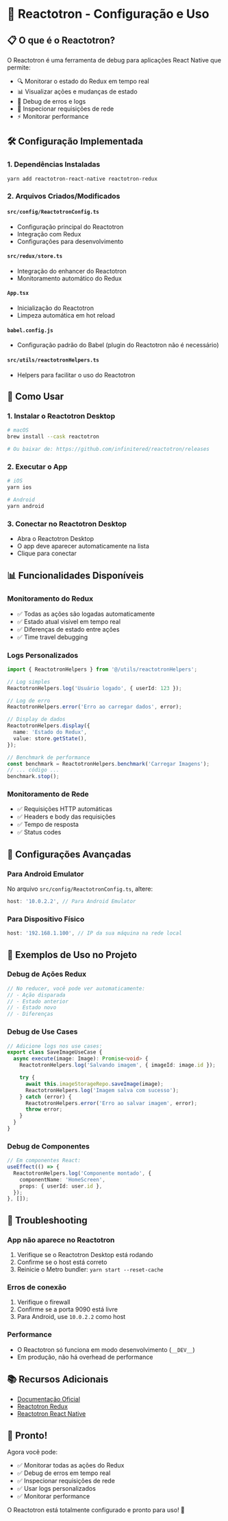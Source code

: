 # 🚀 Reactotron - Configuração e Uso

## 📋 O que é o Reactotron?

O Reactotron é uma ferramenta de debug para aplicações React Native que permite:

- 🔍 Monitorar o estado do Redux em tempo real
- 📊 Visualizar ações e mudanças de estado
- 🐛 Debug de erros e logs
- 📱 Inspecionar requisições de rede
- ⚡ Monitorar performance

## 🛠️ Configuração Implementada

### 1. Dependências Instaladas

```bash
yarn add reactotron-react-native reactotron-redux
```

### 2. Arquivos Criados/Modificados

#### `src/config/ReactotronConfig.ts`

- Configuração principal do Reactotron
- Integração com Redux
- Configurações para desenvolvimento

#### `src/redux/store.ts`

- Integração do enhancer do Reactotron
- Monitoramento automático do Redux

#### `App.tsx`

- Inicialização do Reactotron
- Limpeza automática em hot reload

#### `babel.config.js`

- Configuração padrão do Babel (plugin do Reactotron não é necessário)

#### `src/utils/reactotronHelpers.ts`

- Helpers para facilitar o uso do Reactotron

## 🚀 Como Usar

### 1. Instalar o Reactotron Desktop

```bash
# macOS
brew install --cask reactotron

# Ou baixar de: https://github.com/infinitered/reactotron/releases
```

### 2. Executar o App

```bash
# iOS
yarn ios

# Android
yarn android
```

### 3. Conectar no Reactotron Desktop

- Abra o Reactotron Desktop
- O app deve aparecer automaticamente na lista
- Clique para conectar

## 📊 Funcionalidades Disponíveis

### Monitoramento do Redux

- ✅ Todas as ações são logadas automaticamente
- ✅ Estado atual visível em tempo real
- ✅ Diferenças de estado entre ações
- ✅ Time travel debugging

### Logs Personalizados

```typescript
import { ReactotronHelpers } from '@/utils/reactotronHelpers';

// Log simples
ReactotronHelpers.log('Usuário logado', { userId: 123 });

// Log de erro
ReactotronHelpers.error('Erro ao carregar dados', error);

// Display de dados
ReactotronHelpers.display({
  name: 'Estado do Redux',
  value: store.getState(),
});

// Benchmark de performance
const benchmark = ReactotronHelpers.benchmark('Carregar Imagens');
// ... código ...
benchmark.stop();
```

### Monitoramento de Rede

- ✅ Requisições HTTP automáticas
- ✅ Headers e body das requisições
- ✅ Tempo de resposta
- ✅ Status codes

## 🔧 Configurações Avançadas

### Para Android Emulator

No arquivo `src/config/ReactotronConfig.ts`, altere:

```typescript
host: '10.0.2.2', // Para Android Emulator
```

### Para Dispositivo Físico

```typescript
host: '192.168.1.100', // IP da sua máquina na rede local
```

## 🎯 Exemplos de Uso no Projeto

### Debug de Ações Redux

```typescript
// No reducer, você pode ver automaticamente:
// - Ação disparada
// - Estado anterior
// - Estado novo
// - Diferenças
```

### Debug de Use Cases

```typescript
// Adicione logs nos use cases:
export class SaveImageUseCase {
  async execute(image: Image): Promise<void> {
    ReactotronHelpers.log('Salvando imagem', { imageId: image.id });

    try {
      await this.imageStorageRepo.saveImage(image);
      ReactotronHelpers.log('Imagem salva com sucesso');
    } catch (error) {
      ReactotronHelpers.error('Erro ao salvar imagem', error);
      throw error;
    }
  }
}
```

### Debug de Componentes

```typescript
// Em componentes React:
useEffect(() => {
  ReactotronHelpers.log('Componente montado', {
    componentName: 'HomeScreen',
    props: { userId: user.id },
  });
}, []);
```

## 🚨 Troubleshooting

### App não aparece no Reactotron

1. Verifique se o Reactotron Desktop está rodando
2. Confirme se o host está correto
3. Reinicie o Metro bundler: `yarn start --reset-cache`

### Erros de conexão

1. Verifique o firewall
2. Confirme se a porta 9090 está livre
3. Para Android, use `10.0.2.2` como host

### Performance

- O Reactotron só funciona em modo desenvolvimento (`__DEV__`)
- Em produção, não há overhead de performance

## 📚 Recursos Adicionais

- [Documentação Oficial](https://github.com/infinitered/reactotron)
- [Reactotron Redux](https://github.com/infinitered/reactotron/tree/master/packages/reactotron-redux)
- [Reactotron React Native](https://github.com/infinitered/reactotron/tree/master/packages/reactotron-react-native)

## 🎉 Pronto!

Agora você pode:

- ✅ Monitorar todas as ações do Redux
- ✅ Debug de erros em tempo real
- ✅ Inspecionar requisições de rede
- ✅ Usar logs personalizados
- ✅ Monitorar performance

O Reactotron está totalmente configurado e pronto para uso! 🚀
